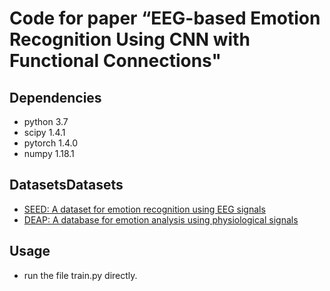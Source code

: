 # Code for paper “EEG-based Emotion Recognition Using CNN with Functional Connections"

## Dependencies
- python 3.7
- scipy 1.4.1
- pytorch 1.4.0
- numpy 1.18.1

## DatasetsDatasets
- [SEED: A dataset for emotion recognition using EEG signals](http://bcmi.sjtu.edu.cn/~seed/index.html)
- [DEAP: A database for emotion analysis using physiological signals](http://www.eecs.qmul.ac.uk/mmv/datasets/deap/index.html)

## Usage

- run the file train.py directly. 
